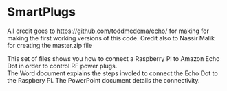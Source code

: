 # SmartPlugs
All credit goes to https://github.com/toddmedema/echo/ for making for making the first working versions of this code.
Credit also to Nassir Malik for creating the master.zip file 

This set of files shows you how to connect a Raspberry Pi to Amazon Echo Dot in order to control RF power plugs.    
The Word document explains the steps involed to connect the Echo Dot to the Raspbery Pi.  The PowerPoint document details the connectivity. 
